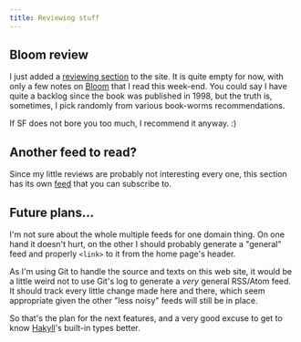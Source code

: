 ```yaml
---
title: Reviewing stuff
---
```


## Bloom review

I just added a [reviewing section][reviews] to the site. It is quite empty for
now, with only a few notes on [Bloom][bloom] that I read this week-end.  You
could say I have quite a backlog since the book was published in 1998, but the
truth is, sometimes, I pick randomly from various book-worms recommendations.

If SF does not bore you too much, I recommend it anyway. :)

## Another feed to read?

Since my little reviews are probably not interesting every one, this section
has its own [feed][feed] that you can subscribe to.

## Future plans...

I'm not sure about the whole multiple feeds for one domain thing. On one hand
it doesn't hurt, on the other I should probably generate a "general" feed and
properly `<link>` to it from the home page's header.

As I'm using Git to handle the source and texts on this web site, it would be a
little weird not to use Git's log to generate a *very* general RSS/Atom feed.
It should track every little change made here and there, which seem appropriate
given the other "less noisy" feeds will still be in place.

So that's the plan for the next features, and a very good excuse to get to know
[Hakyll][]'s built-in types better.

[reviews]: http://cyprio.net/reviews
[bloom]: http://cyprio.net/reviews/2014-02-16-bloom.html 
[feed]: http://cyprio.net/reviews/index.xml
[Hakyll]: http://jaspervdj.be/hakyll/
